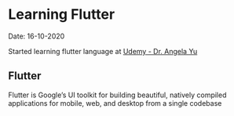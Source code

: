 # Learning Flutter

Date: 16-10-2020

Started learning flutter language at [Udemy - Dr. Angela Yu](https://www.udemy.com/course/flutter-bootcamp-with-dart)

## Flutter

Flutter is Google’s UI toolkit for building beautiful, natively compiled applications for mobile, web, and desktop from a single codebase
